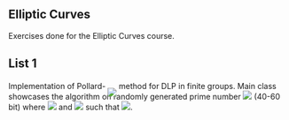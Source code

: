 ## Elliptic Curves
Exercises done for the Elliptic Curves course.

## List 1
Implementation of Pollard-<!-- $\rho$ --> <img style="transform: translateY(1em);background: white;" src="https://render.githubusercontent.com/render/math?math=%5Ccolor%7Bgray%7D%5Crho"> method for DLP in finite groups. Main class showcases the algorithm on randomly generated prime number <!-- $p$ --> <img style="translateY(1em);background: white;" src="https://render.githubusercontent.com/render/math?math=%5Ccolor%7Bgray%7Dp"> (40-60 bit) where <!-- $p = 2 \tilde{p} + 1$ --> <img style="translateY(1em);background: white;" src="https://render.githubusercontent.com/render/math?math=%5Ccolor%7Bgray%7Dp%20%3D%202%20%5Ctilde%7Bp%7D%20%2B%201"> and <!-- $g \in F_p^*$ --> <img style="translateY(1em);background: white;" src="https://render.githubusercontent.com/render/math?math=%5Ccolor%7Bgray%7Dg%20%5Cin%20F_p%5E*"> such that <!-- $g = \tilde{g}^2 \mod p \ne 1$ --> <img style="translateY(1em);background: white;" src="https://render.githubusercontent.com/render/math?math=%5Ccolor%7Bgray%7Dg%20%3D%20%5Ctilde%7Bg%7D%5E2%20%5Cmod%20p%20%5Cne%201">. 
